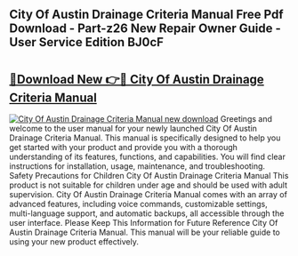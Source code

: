 ## City Of Austin Drainage Criteria Manual Free Pdf Download - Part-z26 New Repair Owner Guide - User Service Edition BJ0cF

# <h2><a href="http://bc20151.oget.top/?id=City+Of+Austin+Drainage+Criteria+Manual">🔗Download New 👉🔴 City Of Austin Drainage Criteria Manual</a></h2>

[![City Of Austin Drainage Criteria Manual new download](https://i.imgur.com/5g1atiW.png)](http://bc20151.oget.top/?id=City+Of+Austin+Drainage+Criteria+Manual)
Greetings and welcome to the user manual for your newly launched City Of Austin Drainage Criteria Manual. This manual is specifically designed to help you get started with your product and provide you with a thorough understanding of its features, functions, and capabilities. You will find clear instructions for installation, usage, maintenance, and troubleshooting. Safety Precautions for Children City Of Austin Drainage Criteria Manual This product is not suitable for children under age and should be used with adult supervision. City Of Austin Drainage Criteria Manual comes with an array of advanced features, including voice commands, customizable settings, multi-language support, and automatic backups, all accessible through the user interface. Please Keep This Information for Future Reference City Of Austin Drainage Criteria Manual. This manual will be your reliable guide to using your new product effectively.
